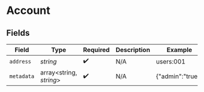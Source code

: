 # Account


## Fields

| Field                   | Type                    | Required                | Description             | Example                 |
| ----------------------- | ----------------------- | ----------------------- | ----------------------- | ----------------------- |
| `address`               | *string*                | :heavy_check_mark:      | N/A                     | users:001               |
| `metadata`              | array<string, *string*> | :heavy_check_mark:      | N/A                     | {"admin":"true"}        |